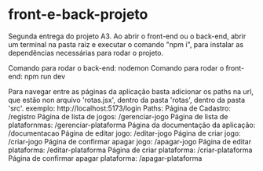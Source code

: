 # front-e-back-projeto
Segunda entrega do projeto A3.
Ao abrir o front-end ou o back-end, abrir um terminal na pasta raiz e executar o comando "npm i", para instalar as dependências necessárias para rodar o projeto.

Comando para rodar o back-end: nodemon
Comando para rodar o front-end: npm run dev

Para navegar entre as páginas da aplicação basta adicionar os paths na url, que estão non arquivo 'rotas.jsx', dentro da pasta 'rotas', dentro da pasta 'src'. exemplo: http://localhost:5173/login
Paths:
Página de Cadastro: /registro
Página de lista de jogos: /gerenciar-jogo
Página de lista de platafornmas: /gerenciar-plataforma
Página da documentação da aplicação: /documentacao
Página de editar jogo: /editar-jogo
Página de criar jogo: /criar-jogo
Página de confirmar apagar jogo: /apagar-jogo
Página de editar plataforma: /editar-plataforma
Página de criar plataforma: /criar-plataforma
Página de confirmar apagar plataforma: /apagar-plataforma
